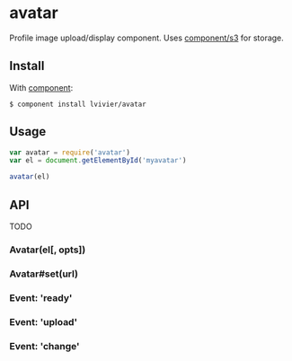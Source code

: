 
# avatar

Profile image upload/display component.
Uses [component/s3](https://github.com/component/s3) for storage.

## Install

With [component](https://github.com/component/component):

```
$ component install lvivier/avatar
```

## Usage

```js
var avatar = require('avatar')
var el = document.getElementById('myavatar')

avatar(el)
```

## API

TODO

### Avatar(el[, opts])
### Avatar#set(url)
### Event: 'ready'
### Event: 'upload'
### Event: 'change'